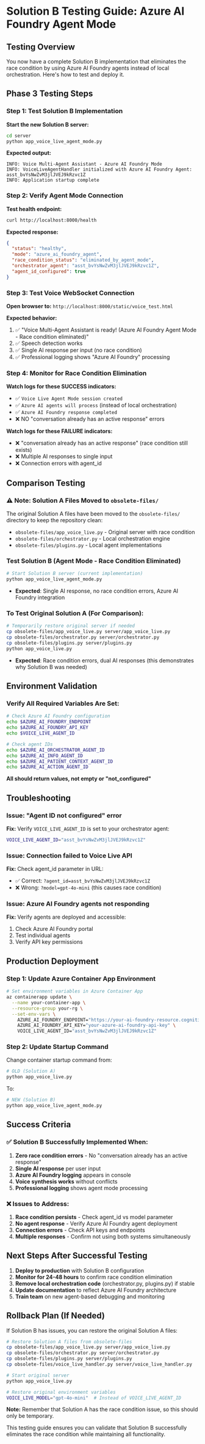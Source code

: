 # Solution B Testing Guide: Azure AI Foundry Agent Mode

## Testing Overview

You now have a complete Solution B implementation that eliminates the race condition by using Azure AI Foundry agents instead of local orchestration. Here's how to test and deploy it.

## Phase 3 Testing Steps

### Step 1: Test Solution B Implementation

**Start the new Solution B server:**
```bash
cd server
python app_voice_live_agent_mode.py
```

**Expected output:**
```
INFO: Voice Multi-Agent Assistant - Azure AI Foundry Mode
INFO: VoiceLiveAgentHandler initialized with Azure AI Foundry Agent: asst_bvYsNwZvM3jlJVEJ9kRzvc1Z
INFO: Application startup complete
```

### Step 2: Verify Agent Mode Connection

**Test health endpoint:**
```bash
curl http://localhost:8000/health
```

**Expected response:**
```json
{
  "status": "healthy",
  "mode": "azure_ai_foundry_agent",
  "race_condition_status": "eliminated_by_agent_mode",
  "orchestrator_agent": "asst_bvYsNwZvM3jlJVEJ9kRzvc1Z",
  "agent_id_configured": true
}
```

### Step 3: Test Voice WebSocket Connection

**Open browser to:** `http://localhost:8000/static/voice_test.html`

**Expected behavior:**
1. ✅ "Voice Multi-Agent Assistant is ready! (Azure AI Foundry Agent Mode - Race condition eliminated)"
2. ✅ Speech detection works
3. ✅ Single AI response per input (no race condition)
4. ✅ Professional logging shows "Azure AI Foundry" processing

### Step 4: Monitor for Race Condition Elimination

**Watch logs for these SUCCESS indicators:**
- ✅ `Voice Live Agent Mode session created`
- ✅ `Azure AI agents will process` (instead of local orchestration)
- ✅ `Azure AI Foundry response completed`
- ❌ NO "conversation already has an active response" errors

**Watch logs for these FAILURE indicators:**
- ❌ "conversation already has an active response" (race condition still exists)
- ❌ Multiple AI responses to single input
- ❌ Connection errors with agent_id

## Comparison Testing

### ⚠️ Note: Solution A Files Moved to `obsolete-files/`

The original Solution A files have been moved to the `obsolete-files/` directory to keep the repository clean:
- `obsolete-files/app_voice_live.py` - Original server with race condition
- `obsolete-files/orchestrator.py` - Local orchestration engine  
- `obsolete-files/plugins.py` - Local agent implementations

### Test Solution B (Agent Mode - Race Condition Eliminated)
```bash  
# Start Solution B server (current implementation)
python app_voice_live_agent_mode.py
```
- **Expected**: Single AI response, no race condition errors, Azure AI Foundry integration

### To Test Original Solution A (For Comparison):
```bash
# Temporarily restore original server if needed
cp obsolete-files/app_voice_live.py server/app_voice_live.py
cp obsolete-files/orchestrator.py server/orchestrator.py  
cp obsolete-files/plugins.py server/plugins.py
python app_voice_live.py
```
- **Expected**: Race condition errors, dual AI responses (this demonstrates why Solution B was needed)

## Environment Validation

### Verify All Required Variables Are Set:
```bash
# Check Azure AI Foundry configuration
echo $AZURE_AI_FOUNDRY_ENDPOINT
echo $AZURE_AI_FOUNDRY_API_KEY  
echo $VOICE_LIVE_AGENT_ID

# Check agent IDs
echo $AZURE_AI_ORCHESTRATOR_AGENT_ID
echo $AZURE_AI_INFO_AGENT_ID
echo $AZURE_AI_PATIENT_CONTEXT_AGENT_ID
echo $AZURE_AI_ACTION_AGENT_ID
```

**All should return values, not empty or "not_configured"**

## Troubleshooting

### Issue: "Agent ID not configured" error
**Fix:** Verify `VOICE_LIVE_AGENT_ID` is set to your orchestrator agent:
```bash
VOICE_LIVE_AGENT_ID="asst_bvYsNwZvM3jlJVEJ9kRzvc1Z"
```

### Issue: Connection failed to Voice Live API
**Fix:** Check agent_id parameter in URL:
- ✅ Correct: `?agent_id=asst_bvYsNwZvM3jlJVEJ9kRzvc1Z`
- ❌ Wrong: `?model=gpt-4o-mini` (this causes race condition)

### Issue: Azure AI Foundry agents not responding
**Fix:** Verify agents are deployed and accessible:
1. Check Azure AI Foundry portal
2. Test individual agents
3. Verify API key permissions

## Production Deployment

### Step 1: Update Azure Container App Environment
```bash
# Set environment variables in Azure Container App
az containerapp update \
  --name your-container-app \
  --resource-group your-rg \
  --set-env-vars \
    AZURE_AI_FOUNDRY_ENDPOINT="https://your-ai-foundry-resource.cognitiveservices.azure.com/" \
    AZURE_AI_FOUNDRY_API_KEY="your-azure-ai-foundry-api-key" \
    VOICE_LIVE_AGENT_ID="asst_bvYsNwZvM3jlJVEJ9kRzvc1Z"
```

### Step 2: Update Startup Command
Change container startup command from:
```bash
# OLD (Solution A)
python app_voice_live.py
```

To:
```bash  
# NEW (Solution B)
python app_voice_live_agent_mode.py
```

## Success Criteria

### ✅ Solution B Successfully Implemented When:
1. **Zero race condition errors** - No "conversation already has an active response"
2. **Single AI response** per user input
3. **Azure AI Foundry logging** appears in console
4. **Voice synthesis works** without conflicts
5. **Professional logging** shows agent mode processing

### ❌ Issues to Address:
1. **Race condition persists** - Check agent_id vs model parameter
2. **No agent response** - Verify Azure AI Foundry agent deployment
3. **Connection errors** - Check API keys and endpoints
4. **Multiple responses** - Confirm not using both systems simultaneously

## Next Steps After Successful Testing

1. **Deploy to production** with Solution B configuration
2. **Monitor for 24-48 hours** to confirm race condition elimination
3. **Remove local orchestration code** (orchestrator.py, plugins.py) if stable
4. **Update documentation** to reflect Azure AI Foundry architecture
5. **Train team** on new agent-based debugging and monitoring

## Rollback Plan (If Needed)

If Solution B has issues, you can restore the original Solution A files:

```bash
# Restore Solution A files from obsolete-files
cp obsolete-files/app_voice_live.py server/app_voice_live.py
cp obsolete-files/orchestrator.py server/orchestrator.py
cp obsolete-files/plugins.py server/plugins.py
cp obsolete-files/voice_live_handler.py server/voice_live_handler.py

# Start original server
python app_voice_live.py

# Restore original environment variables
VOICE_LIVE_MODEL="gpt-4o-mini"  # Instead of VOICE_LIVE_AGENT_ID
```

**Note:** Remember that Solution A has the race condition issue, so this should only be temporary.

This testing guide ensures you can validate that Solution B successfully eliminates the race condition while maintaining all functionality.